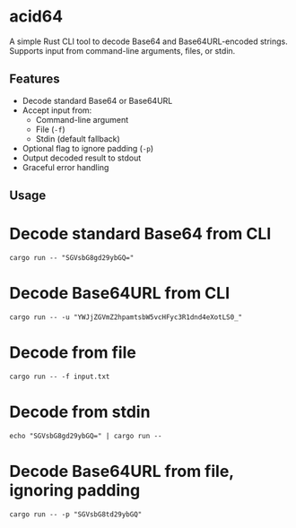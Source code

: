 # acid64

A simple Rust CLI tool to decode Base64 and Base64URL-encoded strings.
Supports input from command-line arguments, files, or stdin.

## Features

- Decode standard Base64 or Base64URL
- Accept input from:
    - Command-line argument
    - File (`-f`)
    - Stdin (default fallback)
- Optional flag to ignore padding (`-p`)
- Output decoded result to stdout
- Graceful error handling

## Usage


# Decode standard Base64 from CLI
```shell
cargo run -- "SGVsbG8gd29ybGQ="
```

# Decode Base64URL from CLI
```shell
cargo run -- -u "YWJjZGVmZ2hpamtsbW5vcHFyc3R1dnd4eXotLS0_"
```

# Decode from file
```shell
cargo run -- -f input.txt
```

# Decode from stdin
```shell
echo "SGVsbG8gd29ybGQ=" | cargo run --
```

# Decode Base64URL from file, ignoring padding
```shell
cargo run -- -p "SGVsbG8td29ybGQ"
```
